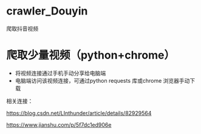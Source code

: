 # crawler_Douyin
爬取抖音视频

# 爬取少量视频（python+chrome）

- 将视频连接通过手机手动分享给电脑端
- 电脑端访问该视频连接，可通过python requests 库或chrome 浏览器手动下载

相关连接：

https://blog.csdn.net/LInthunder/article/details/82929564

https://www.jianshu.com/p/5f7dc1ed906e
